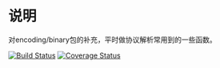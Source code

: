 说明
====

对encoding/binary包的补充，平时做协议解析常用到的一些函数。

[![Build Status](https://travis-ci.org/funny/binary.svg)](https://travis-ci.org/funny/binary)
[![Coverage Status](https://coveralls.io/repos/funny/binary/badge.svg?branch=master&service=github)](https://coveralls.io/github/funny/binary?branch=master)